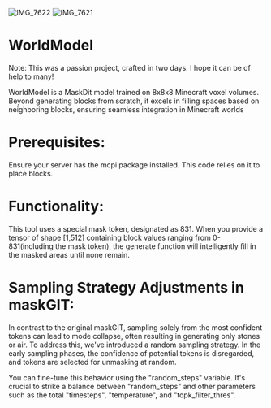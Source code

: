![IMG_7622](https://github.com/MaxxP0/WorldModel/assets/95175667/22b11fd4-eaf2-4c50-95e3-f7e443947ea7)
![IMG_7621](https://github.com/MaxxP0/WorldModel/assets/95175667/a44c37e5-4951-469a-ae6a-9c5e4fff6568)

# WorldModel
Note: This was a passion project, crafted in two days. I hope it can be of help to many!

WorldModel is a MaskDit model trained on 8x8x8 Minecraft voxel volumes. Beyond generating blocks from scratch,
it excels in filling spaces based on neighboring blocks, ensuring seamless integration in Minecraft worlds

# Prerequisites:
Ensure your server has the mcpi package installed. This code relies on it to place blocks.

# Functionality:
This tool uses a special mask token, designated as 831. When you provide a tensor of shape [1,512] containing
block values ranging from 0-831(including the mask token), the generate function will intelligently fill in
the masked areas until none remain.


# Sampling Strategy Adjustments in maskGIT:
In contrast to the original maskGIT, sampling solely from the most confident tokens can lead to mode collapse, often
resulting in generating only stones or air. To address this, we've introduced a random sampling strategy. In the early
sampling phases, the confidence of potential tokens is disregarded, and tokens are selected for unmasking at random.

You can fine-tune this behavior using the "random_steps" variable. It's crucial to strike a balance between "random_steps"
and other parameters such as the total "timesteps", "temperature", and "topk_filter_thres".
